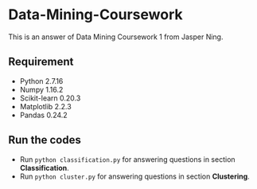 # Data-Mining-Coursework
This is an answer of Data Mining Coursework 1 from Jasper Ning.

## Requirement
- Python 2.7.16
- Numpy 1.16.2
- Scikit-learn 0.20.3
- Matplotlib 2.2.3
- Pandas 0.24.2

## Run the codes
- Run `python classification.py` for answering questions in section **Classification**.
- Run `python cluster.py` for answering questions in section **Clustering**.